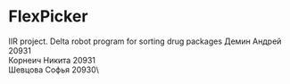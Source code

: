 # FlexPicker
IIR project. Delta robot program for sorting drug packages
Демин Андрей  20931\
Корнеич Никита 20931\
Шевцова Софья 20930\
